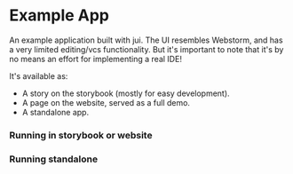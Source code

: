 # Example App

An example application built with jui. The UI resembles Webstorm, and has a very limited editing/vcs functionality.
But it's important to note that it's by no means an effort for implementing a real IDE!

It's available as:

- A story on the storybook (mostly for easy development).
- A page on the website, served as a full demo.
- A standalone app.

[//]: # "TODO: highlight the differences of standalone build and storybook/website."

### Running in storybook or website

### Running standalone
